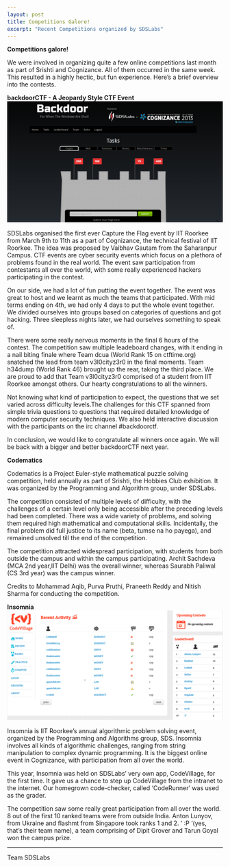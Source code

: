 ```yaml
---
layout: post
title: Competitions Galore!
excerpt: "Recent Competitions organized by SDSLabs"
---
```


**Competitions galore!**

We were involved in organizing quite a few online competitions last month as part of Srishti and Cognizance. All of them occurred in the same week. This resulted in a highly hectic, but fun experience. Here’s a brief overview into the contests.

**backdoorCTF - A Jeopardy Style CTF Event**
![Backdoor](/images/posts/competitions/backdoor.png)

SDSLabs organised the first ever Capture the Flag event by IIT Roorkee from March 9th to 11th as a part of Cognizance, the technical festival of IIT Roorkee. The idea was proposed by Vaibhav Gautam from the Saharanpur Campus. CTF events are cyber security events which focus on a plethora of problems found in the real world. The event saw participation from contestants all over the world, with some really experienced hackers participating in the contest.

On our side, we had a lot of fun putting the event together. The event was great to host and we learnt as much the teams that participated. With mid terms ending on 4th, we had only 4 days to put the whole event together. We divided ourselves into groups based on categories of questions and got hacking. Three sleepless nights later, we had ourselves something to speak of.

There were some really nervous moments in the final 6 hours of the contest. The competition saw multiple leadeboard changes, with it ending in a nail biting finale where Team dcua (World Rank 15 on ctftime.org) snatched the lead from team v3l0cityz3r0 in the final moments. Team h34dump (World Rank 46) brought up the rear, taking the third place. We are proud to add that Team v3l0cityz3r0 comprised of a student from IIT Roorkee amongst others. Our hearty congratulations to all the winners.

Not knowing what kind of participation to expect, the questions that we set varied across difficulty levels.The challenges for this CTF spanned from simple trivia questions to questions that required detailed knowledge of modern computer security techniques. We also held interactive discussion with the participants on the irc channel #backdoorctf.

In conclusion, we would like to congratulate all winners once again. We will be back with a bigger and better backdoorCTF next year.

**Codematics**

Codematics is a Project Euler-style mathematical puzzle solving competition, held annually as part of Srishti, the Hobbies Club exhibition. It was organized by the Programming and Algorithm group, under SDSLabs.

The competition consisted of multiple levels of difficulty, with the challenges of a certain level only being accessible after the preceding levels had been completed. There was a wide variety of problems, and solving them required high mathematical and computational skills. Incidentally, the final problem did full justice to its name (beta, tumse na ho payega), and remained unsolved till the end of the competition.

The competition attracted widespread participation, with students from both outside the campus and within the campus participating. Archit Sachdeva (MCA 2nd year,IIT Delhi) was the overall winner, whereas Saurabh Paliwal (CS 3rd year) was the campus winner.

Credits to Mohammad Aqib, Purva Pruthi, Praneeth Reddy and Nitish Sharma for conducting the competition.

**Insomnia**
![Insomnia](/images/posts/competitions/insomnia.png)

Insomnia is IIT Roorkee’s annual algorithmic problem solving event, organized by the Programming and Algorithms group, SDS. Insomnia involves all kinds of algorithmic challenges, ranging from string manipulation to complex dynamic programming. It is the biggest online event in Cognizance, with participation from all over the world.

This year, Insomnia was held on SDSLabs’ very own app, CodeVillage, for the first time. It gave us a chance to step up CodeVillage from the intranet to the internet. Our homegrown code-checker, called ‘CodeRunner’ was used as the grader.

The competition saw some really great participation from all over the world.  8 out of the first 10 ranked teams were from outside India. Anton Lunyov, from Ukraine and flashmt from Singapore took ranks 1 and 2. ‘ :P ‘(yes, that’s their team name), a team comprising of Dipit Grover and Tarun Goyal won the campus prize. 

----

Team SDSLabs


